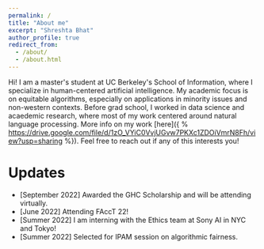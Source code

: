```yaml
---
permalink: /
title: "About me"
excerpt: "Shreshta Bhat"
author_profile: true
redirect_from: 
  - /about/
  - /about.html
---
```


Hi! I am a master's student at UC Berkeley's School of Information, where I specialize in human-centered artificial intelligence. My academic focus is on equitable algorithms, especially on applications in minority issues and non-western contexts. 
Before grad school, I worked in data science and acaedemic research, where most of my work centered around natural language processing. More info on my work [here]({ % https://drive.google.com/file/d/1zO_VYiC0VvjUGvw7PKXc1ZDOiVmrN8Fh/view?usp=sharing %}). Feel free to reach out if any of this interests you!

Updates
=======

* [September 2022] Awarded the GHC Scholarship and will be attending virtually.
* [June 2022] Attending FAccT 22!
* [Summer 2022] I am interning with the Ethics team at Sony AI in NYC and Tokyo!
* [Summer 2022] Selected for IPAM session on algorithmic fairness.
